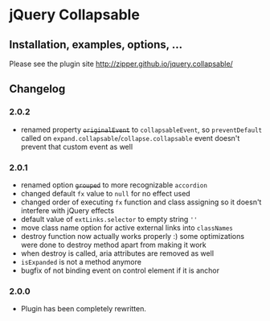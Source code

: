 # jQuery Collapsable

## Installation, examples, options, ...
Please see the plugin site http://zipper.github.io/jquery.collapsable/

## Changelog

### 2.0.2
- renamed property ~~`originalEvent`~~ to `collapsableEvent`, so `preventDefault` called on `expand.collapsable`/`collapse.collapsable` event doesn't prevent that custom event as well

### 2.0.1
- renamed option ~~`grouped`~~ to more recognizable `accordion`
- changed default `fx` value to `null` for no effect used
- changed order of executing `fx` function and class assigning so it doesn't interfere with jQuery effects
- default value of `extLinks.selector` to empty string `''`
- move class name option for active external links into `classNames`
- destroy function now actually works properly :) some optimizations were done to destroy method apart from making it work
- when destroy is called, aria attributes are removed as well
- `isExpanded` is not a method anymore
- bugfix of not binding event on control element if it is anchor

### 2.0.0

- Plugin has been completely rewritten.
